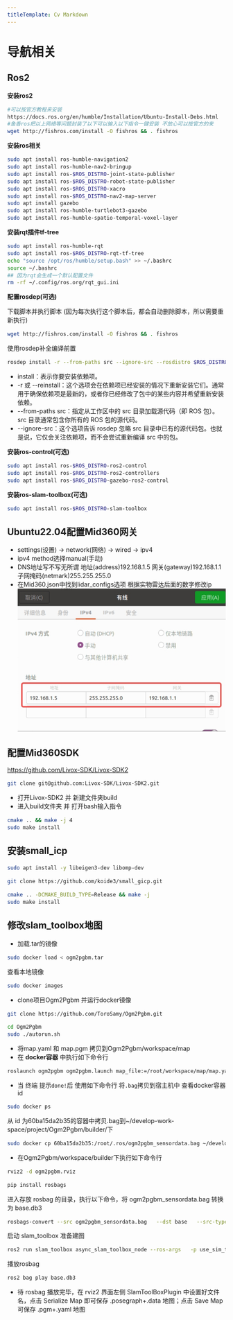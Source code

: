 ```yaml
---
titleTemplate: Cv Markdown
---
```

# 导航相关
## Ros2
**安装ros2**
```bash
#可以按官方教程来安装
https://docs.ros.org/en/humble/Installation/Ubuntu-Install-Debs.html
#鱼香ros把以上网络等问题封装了以下可以输入以下指令一键安装 不放心可以按官方的来
wget http://fishros.com/install -O fishros && . fishros
```
**安装ros相关**
```bash
sudo apt install ros-humble-navigation2
sudo apt install ros-humble-nav2-bringup
sudo apt install ros-$ROS_DISTRO-joint-state-publisher
sudo apt install ros-$ROS_DISTRO-robot-state-publisher
sudo apt install ros-$ROS_DISTRO-xacro
sudo apt install ros-$ROS_DISTRO-nav2-map-server
sudo apt install gazebo
sudo apt install ros-humble-turtlebot3-gazebo
sudo apt install ros-humble-spatio-temporal-voxel-layer
```
**安装rqt插件tf-tree**
```bash
sudo apt install ros-humble-rqt
sudo apt install ros-$ROS_DISTRO-rqt-tf-tree
echo "source /opt/ros/humble/setup.bash" >> ~/.bashrc
source ~/.bashrc
## 因为rqt会生成一个默认配置文件
rm -rf ~/.config/ros.org/rqt_gui.ini
```
**配置rosdep(可选)**

下载脚本并执行脚本 (因为每次执行这个脚本后，都会自动删除脚本，所以需要重新执行)
```bash
wget http://fishros.com/install -O fishros && . fishros
```

使用rosdep补全编译前置
```bash
rosdep install -r --from-paths src --ignore-src --rosdistro $ROS_DISTRO -y
```
- install：表示你要安装依赖项。
- -r 或 --reinstall：这个选项会在依赖项已经安装的情况下重新安装它们。通常用于确保依赖项是最新的，或者你已经修改了包中的某些内容并希望重新安装依赖。
- --from-paths src：指定从工作区中的 src 目录加载源代码（即 ROS 包）。src 目录通常包含你所有的 ROS 包的源代码。
- --ignore-src：这个选项告诉 rosdep 忽略 src 目录中已有的源代码包。也就是说，它仅会关注依赖项，而不会尝试重新编译 src 中的包。

**安装ros-control(可选)**
```bash
sudo apt install ros-$ROS_DISTRO-ros2-control
sudo apt install ros-$ROS_DISTRO-ros2-controllers
sudo apt install ros-$ROS_DISTRO-gazebo-ros2-control
```

**安装ros-slam-toolbox(可选)**
```bash
sudo apt install ros-$ROS_DISTRO-slam-toolbox
```


## Ubuntu22.04配置Mid360网关
- settings(设置) -> network(网络) -> wired -> ipv4
- ipv4 method选择manual(手动)
- DNS地址写不写无所谓 地址(address)192.168.1.5 网关(gateway)192.168.1.1 子网掩码(netmark)255.255.255.0
- 在Mid360.json中找到lidar_configs选项 根据实物雷达后面的数字修改ip
![alt text](mid360-network-door.png)

## 配置Mid360SDK
https://github.com/Livox-SDK/Livox-SDK2
```bash
git clone git@github.com:Livox-SDK/Livox-SDK2.git
```
- 打开Livox-SDK2 并 新建文件夹build
- 进入build文件夹 并 打开bash输入指令
```bash
cmake .. && make -j 4
sudo make install
```

## 安装small_icp
```bash
sudo apt install -y libeigen3-dev libomp-dev
```
```bash
git clone https://github.com/koide3/small_gicp.git
```
```bash
cmake .. -DCMAKE_BUILD_TYPE=Release && make -j
sudo make install
```

## 修改slam_toolbox地图
- 加载.tar的镜像
```bash
sudo docker load < ogm2pgbm.tar
```
查看本地镜像
```bash
sudo docker images
```
- clone项目Ogm2Pgbm 并运行docker镜像
```bash
git clone https://github.com/ToroSamy/Ogm2Pgbm.git
```
```bash
cd Ogm2Pgbm
sudo ./autorun.sh
```
- 将map.yaml 和 map.pgm 拷贝到Ogm2Pgbm/workspace/map
- 在 **docker容器** 中执行如下命令行
```bash
roslaunch ogm2pgbm ogm2pgbm.launch map_file:=/root/workspace/map/map.yaml record:=true
```

- 当 终端 提示`done!`后 使用如下命令行 将`.bag`拷贝到宿主机中
查看docker容器id
```bash
sudo docker ps
```
从 id 为60ba15da2b35的容器中拷贝.bag到~/develop-work-space/project/Ogm2Pgbm/builder/下
```bash
sudo docker cp 60ba15da2b35:/root/.ros/ogm2pgbm_sensordata.bag ~/develop-work-space/project/Ogm2Pgbm/builder/
```
- 在Ogm2Pgbm/workspace/builder下执行如下命令行
```bash
rviz2 -d ogm2pgbm.rviz
```
```bash
pip install rosbags
```
进入存放 rosbag 的目录，执行以下命令，将 ogm2pgbm_sensordata.bag 转换为 base.db3 
```bash
rosbags-convert --src ogm2pgbm_sensordata.bag   --dst base   --src-typestore empty   --dst-typestore ros2_humble   --exclude-topic /rosout /robot/map /rosout_agg
```
启动 slam_toolbox 准备建图
```bash
ros2 run slam_toolbox async_slam_toolbox_node --ros-args   -p use_sim_time:=True   -p odom_frame:=robot_odom   -p base_frame:=robot_base_link   -p map_frame:=robot_map   -p do_loop_closing:=False   -p max_laser_range:=10.0
```
播放rosbag
```bash
ros2 bag play base.db3
```
- 待 rosbag 播放完毕，在 rviz2 界面左侧 SlamToolBoxPlugin 中设置好文件名，点击 Serialize Map 即可保存 .posegraph+.data 地图；点击 Save Map 可保存 .pgm+.yaml 地图